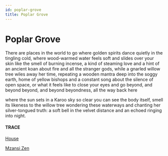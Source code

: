 ```yaml
---
id: poplar-grove
title: Poplar Grove 
---
```


# Poplar Grove

There are places in the world to go
where golden spirits dance
quietly in the tingling cold,
where wood-warmed water
feels soft and slides over your skin
like the smell of burning incense,
a kind of steaming love
and a hint of an ancient koan
about fire and all the stranger gods,
while a gnarled willow tree wiles away
her time, repeating a wooden mantra
deep into the soggy earth, 
home of yellow bishops 
and a constant song
about the silence of open space, 
or what it feels like to close your eyes
and go beyond, 
and beyond beyond,
and beyond beyondness, 
all the way back here

where the sun sets 
in a Karoo sky so clear 
you can see the body itself, 
smell its likeness
to the willow tree 
wondering these waterways
and chanting her silver-tongued truth:
a soft bell in the velvet distance
and an echoed ringing into night.


#### TRACE

[House](https://www.youtube.com/watch?v=AzEBH6DZJVk "Hugh Laurie, Let Them Talk")

[Mzansi Zen](https://www.amazon.com/Mzansi-Zen-Antony-Osler/dp/143142322X)
